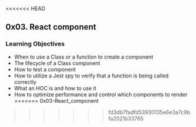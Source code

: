 <<<<<<< HEAD
## 0x03. React component


### Learning Objectives

- When to use a Class or a function to create a component
- The lifecycle of a Class component
- How to test a component
- How to utilize a Jest spy to verify that a function is being called correctly
- What an HOC is and how to use it
- How to optimize performance and control which components to render
=======
0x03-React_component
>>>>>>> fd3db7fadfd53930135e6e3a7c9bfa2021b33765
